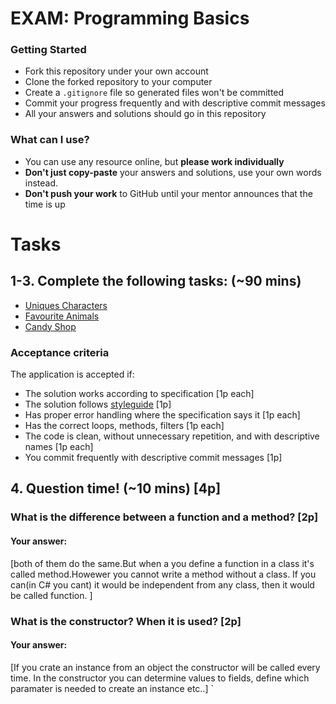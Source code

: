# EXAM: Programming Basics

### Getting Started
 - Fork this repository under your own account
 - Clone the forked repository to your computer
 - Create a `.gitignore` file so generated files won't be committed
 - Commit your progress frequently and with descriptive commit messages
 - All your answers and solutions should go in this repository

### What can I use?
- You can use any resource online, but **please work individually**
- **Don't just copy-paste** your answers and solutions, use your own words instead.
- **Don't push your work** to GitHub until your mentor announces that the time is up


# Tasks
## 1-3. Complete the following tasks: (~90 mins)
- [Uniques Characters](uniquechars/UniqueChars.cs)
- [Favourite Animals](favouriteanimals/FavouriteAnimals.cs)
- [Candy Shop](candyshop/TakeMeToThe.cs)

### Acceptance criteria
The application is accepted if:
- The solution works according to specification [1p each]
- The solution follows [styleguide](https://github.com/greenfox-academy/teaching-materials/blob/master/styleguide/cs.mds) [1p]
- Has proper error handling where the specification says it [1p each]
- Has the correct loops, methods, filters [1p each]
- The code is clean, without unnecessary repetition, and with descriptive names [1p each]
- You commit frequently with descriptive commit messages [1p]

## 4. Question time! (~10 mins) [4p]

###  What is the difference between a function and a method? [2p]
#### Your answer:
[both of them do the same.But
when a you define a function in a class it's called method.Howewer you cannot write a method without a class. If you can(in C# you cant) it would be independent from any class, then it would be called function.   ]

### What is the constructor? When it is used? [2p]
#### Your answer:
[If you crate an instance from an object the constructor will be called every time. In the constructor you can determine values to fields, define which paramater is needed to create an instance etc..] `
